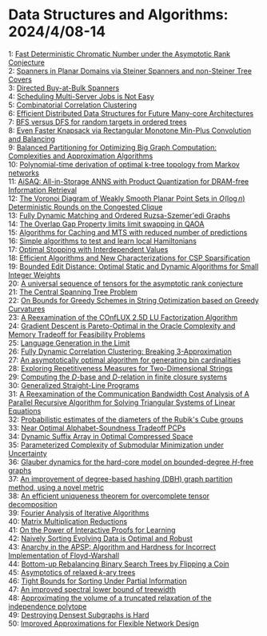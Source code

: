 # Data Structures and Algorithms: 2024/4/08-14  
1: [Fast Deterministic Chromatic Number under the Asymptotic Rank Conjecture](https://doi.org/10.48550/arXiv.2404.04987)  
2: [Spanners in Planar Domains via Steiner Spanners and non-Steiner Tree  Covers](https://doi.org/10.48550/arXiv.2404.05045)  
3: [Directed Buy-at-Bulk Spanners](https://doi.org/10.48550/arXiv.2404.05172)  
4: [Scheduling Multi-Server Jobs is Not Easy](https://doi.org/10.48550/arXiv.2404.05271)  
5: [Combinatorial Correlation Clustering](https://doi.org/10.48550/arXiv.2404.05433)  
6: [Efficient Distributed Data Structures for Future Many-core Architectures](https://doi.org/10.48550/arXiv.2404.05515)  
7: [BFS versus DFS for random targets in ordered trees](https://doi.org/10.48550/arXiv.2404.05664)  
8: [Even Faster Knapsack via Rectangular Monotone Min-Plus Convolution and  Balancing](https://doi.org/10.48550/arXiv.2404.05681)  
9: [Balanced Partitioning for Optimizing Big Graph Computation: Complexities  and Approximation Algorithms](https://doi.org/10.48550/arXiv.2404.05949)  
10: [Polynomial-time derivation of optimal k-tree topology from Markov  networks](https://doi.org/10.48550/arXiv.2404.05991)  
11: [AiSAQ: All-in-Storage ANNS with Product Quantization for DRAM-free  Information Retrieval](https://doi.org/10.48550/arXiv.2404.06004)  
12: [The Voronoi Diagram of Weakly Smooth Planar Point Sets in $O(\log n)$  Deterministic Rounds on the Congested Clique](https://doi.org/10.48550/arXiv.2404.06068)  
13: [Fully Dynamic Matching and Ordered Ruzsa-Szemer\'edi Graphs](https://doi.org/10.48550/arXiv.2404.06069)  
14: [The Overlap Gap Property limits limit swapping in QAOA](https://doi.org/10.48550/arXiv.2404.06087)  
15: [Algorithms for Caching and MTS with reduced number of predictions](https://doi.org/10.48550/arXiv.2404.06280)  
16: [Simple algorithms to test and learn local Hamiltonians](https://doi.org/10.48550/arXiv.2404.06282)  
17: [Optimal Stopping with Interdependent Values](https://doi.org/10.48550/arXiv.2404.06293)  
18: [Efficient Algorithms and New Characterizations for CSP Sparsification](https://doi.org/10.48550/arXiv.2404.06327)  
19: [Bounded Edit Distance: Optimal Static and Dynamic Algorithms for Small  Integer Weights](https://doi.org/10.48550/arXiv.2404.06401)  
20: [A universal sequence of tensors for the asymptotic rank conjecture](https://doi.org/10.48550/arXiv.2404.06427)  
21: [The Central Spanning Tree Problem](https://doi.org/10.48550/arXiv.2404.06447)  
22: [On Bounds for Greedy Schemes in String Optimization based on Greedy  Curvatures](https://doi.org/10.48550/arXiv.2404.06669)  
23: [A Reexamination of the COnfLUX 2.5D LU Factorization Algorithm](https://doi.org/10.48550/arXiv.2404.06713)  
24: [Gradient Descent is Pareto-Optimal in the Oracle Complexity and Memory  Tradeoff for Feasibility Problems](https://doi.org/10.48550/arXiv.2404.06720)  
25: [Language Generation in the Limit](https://doi.org/10.48550/arXiv.2404.06757)  
26: [Fully Dynamic Correlation Clustering: Breaking 3-Approximation](https://doi.org/10.48550/arXiv.2404.06797)  
27: [An asymptotically optimal algorithm for generating bin cardinalities](https://doi.org/10.48550/arXiv.2404.07011)  
28: [Exploring Repetitiveness Measures for Two-Dimensional Strings](https://doi.org/10.48550/arXiv.2404.07030)  
29: [Computing the $D$-base and $D$-relation in finite closure systems](https://doi.org/10.48550/arXiv.2404.07037)  
30: [Generalized Straight-Line Programs](https://doi.org/10.48550/arXiv.2404.07057)  
31: [A Reexamination of the Communication Bandwidth Cost Analysis of A  Parallel Recursive Algorithm for Solving Triangular Systems of Linear  Equations](https://doi.org/10.48550/arXiv.2407.00871)  
32: [Probabilistic estimates of the diameters of the Rubik's Cube groups](https://doi.org/10.48550/arXiv.2404.07337)  
33: [Near Optimal Alphabet-Soundness Tradeoff PCPs](https://doi.org/10.48550/arXiv.2404.07441)  
34: [Dynamic Suffix Array in Optimal Compressed Space](https://doi.org/10.48550/arXiv.2404.07510)  
35: [Parameterized Complexity of Submodular Minimization under Uncertainty](https://doi.org/10.48550/arXiv.2404.07516)  
36: [Glauber dynamics for the hard-core model on bounded-degree $H$-free  graphs](https://doi.org/10.48550/arXiv.2404.07615)  
37: [An improvement of degree-based hashing (DBH) graph partition method,  using a novel metric](https://doi.org/10.48550/arXiv.2404.07624)  
38: [An efficient uniqueness theorem for overcomplete tensor decomposition](https://doi.org/10.48550/arXiv.2404.07801)  
39: [Fourier Analysis of Iterative Algorithms](https://doi.org/10.48550/arXiv.2404.07881)  
40: [Matrix Multiplication Reductions](https://doi.org/10.48550/arXiv.2404.08085)  
41: [On the Power of Interactive Proofs for Learning](https://doi.org/10.48550/arXiv.2404.08158)  
42: [Naively Sorting Evolving Data is Optimal and Robust](https://doi.org/10.48550/arXiv.2404.08162)  
43: [Anarchy in the APSP: Algorithm and Hardness for Incorrect Implementation  of Floyd-Warshall](https://doi.org/10.48550/arXiv.2404.08173)  
44: [Bottom-up Rebalancing Binary Search Trees by Flipping a Coin](https://doi.org/10.48550/arXiv.2404.08287)  
45: [Asymptotics of relaxed $k$-ary trees](https://doi.org/10.48550/arXiv.2404.08415)  
46: [Tight Bounds for Sorting Under Partial Information](https://doi.org/10.48550/arXiv.2404.08468)  
47: [An improved spectral lower bound of treewidth](https://doi.org/10.48550/arXiv.2404.08520)  
48: [Approximating the volume of a truncated relaxation of the independence  polytope](https://doi.org/10.48550/arXiv.2404.08577)  
49: [Destroying Densest Subgraphs is Hard](https://doi.org/10.48550/arXiv.2404.08599)  
50: [Improved Approximations for Flexible Network Design](https://doi.org/10.48550/arXiv.2404.08972)  